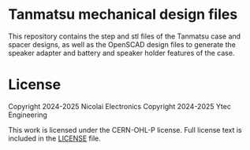 # Tanmatsu mechanical design files

This repository contains the step and stl files of the Tanmatsu case and spacer designs, as well as the OpenSCAD design files to generate the speaker adapter and battery and speaker holder features of the case.

# License

Copyright 2024-2025 Nicolai Electronics
Copyright 2024-2025 Ytec Engineering

This work is licensed under the CERN-OHL-P license. Full license text is included in the [LICENSE](LICENSE) file.
